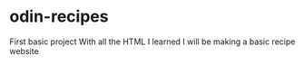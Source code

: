 # odin-recipes
First basic project
With all the HTML I learned I will be making a basic recipe website
